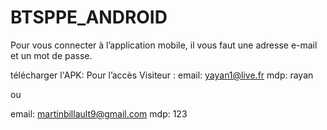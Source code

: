 # BTSPPE_ANDROID
Pour vous connecter à l’application mobile, il vous faut une adresse e-mail et un
mot de passe.

télécharger l'APK: 
Pour l’accès Visiteur :
email: yayan1@live.fr 
mdp: rayan

ou

email: martinbillault9@gmail.com
mdp: 123
